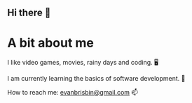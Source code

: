 ## Hi there 👋

# A bit about me

I like video games, movies, rainy days and coding. 🖥️

I am currently learning the basics of software development. 🌱

How to reach me: evanbrisbin@gmail.com 📫
<!--
**brisbie/brisbie** is a ✨ _special_ ✨ repository because its `README.md` (this file) appears on your GitHub profile.

Here are some ideas to get you started:

- 🔭 I’m currently working on ...
- 🌱 I’m currently learning ... 
- 👯 I’m looking to collaborate on ...
- 🤔 I’m looking for help with ...
- 💬 Ask me about ...
- 📫 How to reach me: ...
- 😄 Pronouns: ...
- ⚡ Fun fact: ...
-->
